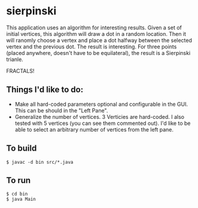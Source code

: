 # sierpinski

This application uses an algorithm for interesting results.  Given a set of initial vertices, this algorithm will draw a dot in a random location.  Then it will ranomly choose a vertex and place a dot halfway between the selected vertex and the previous dot.  The result is interesting.  For three points (placed anywhere, doesn't have to be equilateral), the result is a Sierpinski trianle.

FRACTALS!

## Things I'd like to do:
- Make all hard-coded parameters optional and configurable in the GUI.  This can be should in the "Left Pane".  
- Generalize the number of vertices.  3 Verticies are hard-coded.  I also tested with 5 vertices (you can see them commented out).  I'd like to be able to select an arbitrary number of vertices from the left pane.   

## To build

```
$ javac -d bin src/*.java
```

## To run
```
$ cd bin
$ java Main
```
